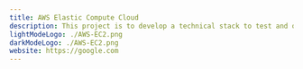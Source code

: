 ```yaml
---
title: AWS Elastic Compute Cloud
description: This project is to develop a technical stack to test and observe the agriultural lands and their nutrients
lightModeLogo: ./AWS-EC2.png
darkModeLogo: ./AWS-EC2.png
website: https://google.com
---
```

